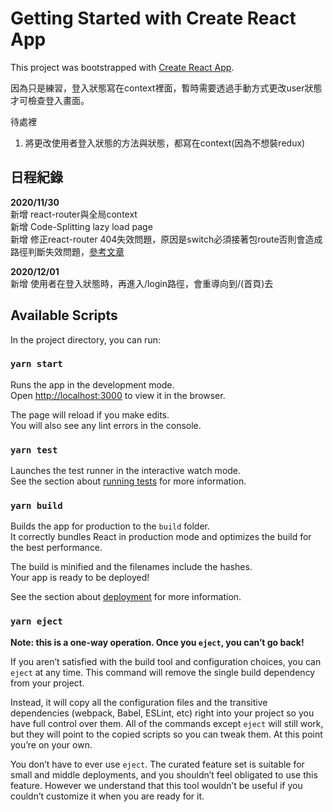 # Getting Started with Create React App

This project was bootstrapped with [Create React App](https://github.com/facebook/create-react-app).

因為只是練習，登入狀態寫在context裡面，暫時需要透過手動方式更改user狀態才可檢查登入畫面。  

待處裡
1. 將更改使用者登入狀態的方法與狀態，都寫在context(因為不想裝redux)

## 日程紀錄
**2020/11/30**  
    新增 react-router與全局context   
    新增 Code-Splitting lazy load page    
    新增 修正react-router 404失效問題，原因是switch必須接著包route否則會造成路徑判斷失效問題，[參考文章](https://github.com/ReactTraining/react-router/issues/7076)

**2020/12/01**  
    新增 使用者在登入狀態時，再進入/login路徑，會重導向到/(首頁)去   

## Available Scripts

In the project directory, you can run:

### `yarn start`

Runs the app in the development mode.\
Open [http://localhost:3000](http://localhost:3000) to view it in the browser.

The page will reload if you make edits.\
You will also see any lint errors in the console.

### `yarn test`

Launches the test runner in the interactive watch mode.\
See the section about [running tests](https://facebook.github.io/create-react-app/docs/running-tests) for more information.

### `yarn build`

Builds the app for production to the `build` folder.\
It correctly bundles React in production mode and optimizes the build for the best performance.

The build is minified and the filenames include the hashes.\
Your app is ready to be deployed!

See the section about [deployment](https://facebook.github.io/create-react-app/docs/deployment) for more information.

### `yarn eject`

**Note: this is a one-way operation. Once you `eject`, you can’t go back!**

If you aren’t satisfied with the build tool and configuration choices, you can `eject` at any time. This command will remove the single build dependency from your project.

Instead, it will copy all the configuration files and the transitive dependencies (webpack, Babel, ESLint, etc) right into your project so you have full control over them. All of the commands except `eject` will still work, but they will point to the copied scripts so you can tweak them. At this point you’re on your own.

You don’t have to ever use `eject`. The curated feature set is suitable for small and middle deployments, and you shouldn’t feel obligated to use this feature. However we understand that this tool wouldn’t be useful if you couldn’t customize it when you are ready for it.
